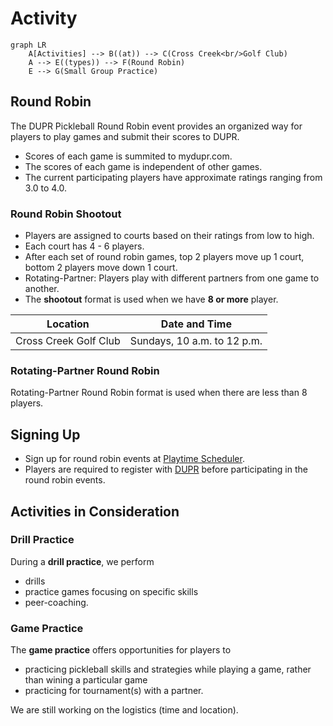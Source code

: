 # Activity

```mermaid
graph LR
    A[Activities] --> B((at)) --> C(Cross Creek<br/>Golf Club)
    A --> E((types)) --> F(Round Robin)
    E --> G(Small Group Practice)
```

## Round Robin

The DUPR Pickleball Round Robin event provides an organized way for players to play games and submit their scores to DUPR.

- Scores of each game is summited to mydupr.com. 
- The scores of each game is independent of other games.
- The current participating players have approximate ratings ranging from 3.0 to 4.0.



### Round Robin Shootout

- Players are assigned to courts based on their ratings from low to high.
- Each court has 4 - 6 players.
- After each set of round robin games, top 2 players move up 1 court, bottom 2 players move down 1 court.
- Rotating-Partner: Players play with different partners from one game to another.
- The **shootout** format is used when we have **8 or more** player.

| Location | Date and Time |
| ----------- | ----------- |
| Cross Creek Golf Club | Sundays, 10 a.m. to 12 p.m. |

### Rotating-Partner Round Robin

Rotating-Partner Round Robin format is used when there are less than 8 players. 

## Signing Up
- Sign up for round robin events at [Playtime Scheduler](https://playtimescheduler.com/).  
- Players are required to register with [DUPR](https://mydupr.com/) before participating in the round robin events. 


## Activities in Consideration


### Drill Practice
During a **drill practice**, we perform 
- drills
- practice games focusing on specific skills
- peer-coaching.

### Game Practice

The **game practice** offers opportunities for players to 
- practicing pickleball skills and strategies while playing a game, rather than wining a particular game
- practicing for tournament(s) with a partner.

We are still working on the logistics (time and location). 
